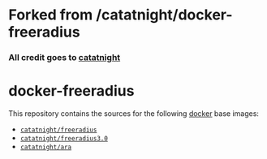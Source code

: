# Forked from /catatnight/docker-freeradius
### All credit goes to [catatnight](https://github.com/catatnight/)

docker-freeradius
=============

This repository contains the sources for the following [docker](https://docker.io) base images:
- [`catatnight/freeradius`](/v2)
- [`catatnight/freeradius3.0`](/v3)
- [`catatnight/ara`](/ara)

